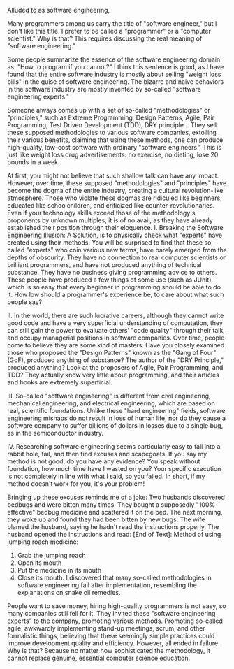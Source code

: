  Alluded to as software engineering,

Many programmers among us carry the title of "software engineer," but I don't like this title. I prefer to be called a "programmer" or a "computer scientist." Why is that? This requires discussing the real meaning of "software engineering."

Some people summarize the essence of the software engineering domain as: "How to program if you cannot?" I think this sentence is good, as I have found that the entire software industry is mostly about selling "weight loss pills" in the guise of software engineering. The bizarre and naive behaviors in the software industry are mostly invented by so-called "software engineering experts."

Someone always comes up with a set of so-called "methodologies" or "principles," such as Extreme Programming, Design Patterns, Agile, Pair Programming, Test Driven Development (TDD), DRY principle... They sell these supposed methodologies to various software companies, extolling their various benefits, claiming that using these methods, one can produce high-quality, low-cost software with ordinary "software engineers." This is just like weight loss drug advertisements: no exercise, no dieting, lose 20 pounds in a week.

At first, you might not believe that such shallow talk can have any impact. However, over time, these supposed "methodologies" and "principles" have become the dogma of the entire industry, creating a cultural revolution-like atmosphere. Those who violate these dogmas are ridiculed like beginners, educated like schoolchildren, and criticized like counter-revolutionaries. Even if your technology skills exceed those of the methodology's proponents by unknown multiples, it is of no avail, as they have already established their position through their eloquence. I. Breaking the Software Engineering Illusion: A Solution, is to physically check what "experts" have created using their methods. You will be surprised to find that these so-called "experts" who coin various new terms, have barely emerged from the depths of obscurity. They have no connection to real computer scientists or brilliant programmers, and have not produced anything of technical substance. They have no business giving programming advice to others. These people have produced a few things of some use (such as JUnit), which is so easy that every beginner in programming should be able to do it. How low should a programmer's experience be, to care about what such people say?

II. In the world, there are such lucrative careers, although they cannot write good code and have a very superficial understanding of computation, they can still gain the power to evaluate others' "code quality" through their talk, and occupy managerial positions in software companies. Over time, people come to believe they are some kind of masters. Have you closely examined those who proposed the "Design Patterns" known as the "Gang of Four" (GoF), produced anything of substance? The author of the "DRY Principle," produced anything? Look at the proposers of Agile, Pair Programming, and TDD? They actually know very little about programming, and their articles and books are extremely superficial.

III. So-called "software engineering" is different from civil engineering, mechanical engineering, and electrical engineering, which are based on real, scientific foundations. Unlike these "hard engineering" fields, software engineering mishaps do not result in loss of human life, nor do they cause a software company to suffer billions of dollars in losses due to a single bug, as in the semiconductor industry.

IV. Researching software engineering seems particularly easy to fall into a rabbit hole, fail, and then find excuses and scapegoats. If you say my method is not good, do you have any evidence? You speak without foundation, how much time have I wasted on you? Your specific execution is not completely in line with what I said, so you failed. In short, if my method doesn't work for you, it's your problem!

Bringing up these excuses reminds me of a joke: Two husbands discovered bedbugs and were bitten many times. They bought a supposedly "100% effective" bedbug medicine and scattered it on the bed. The next morning, they woke up and found they had been bitten by new bugs. The wife blamed the husband, saying he hadn't read the instructions properly. The husband opened the instructions and read: [End of Text]: Method of using jumping roach medicine:

1. Grab the jumping roach
2. Open its mouth
3. Put the medicine in its mouth
4. Close its mouth. I discovered that many so-called methodologies in software engineering fail after implementation, resembling the explanations on snake oil remedies.

People want to save money, hiring high-quality programmers is not easy, so many companies still fell for it. They invited these "software engineering experts" to the company, promoting various methods. Promoting so-called agile, awkwardly implementing stand-up meetings, scrum, and other formalistic things, believing that these seemingly simple practices could improve development quality and efficiency. However, all ended in failure. Why is that? Because no matter how sophisticated the methodology, it cannot replace genuine, essential computer science education.